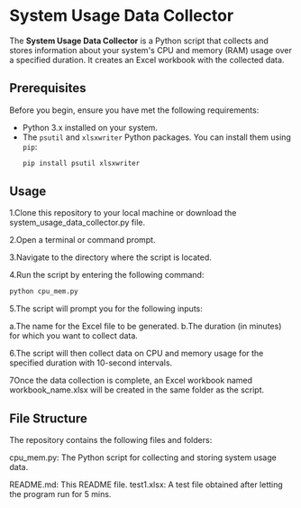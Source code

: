 # System Usage Data Collector

The **System Usage Data Collector** is a Python script that collects and stores information about your system's CPU and memory (RAM) usage over a specified duration. It creates an Excel workbook with the collected data.


## Prerequisites

Before you begin, ensure you have met the following requirements:

- Python 3.x installed on your system.
- The `psutil` and `xlsxwriter` Python packages. You can install them using `pip`:
  ```bash
  pip install psutil xlsxwriter

## Usage
1.Clone this repository to your local machine or download the system_usage_data_collector.py file.

2.Open a terminal or command prompt.

3.Navigate to the directory where the script is located.

4.Run the script by entering the following command:
```bash
python cpu_mem.py
```

5.The script will prompt you for the following inputs:

a.The name for the Excel file to be generated.
b.The duration (in minutes) for which you want to collect data.

6.The script will then collect data on CPU and memory usage for the specified duration with 10-second intervals.

7Once the data collection is complete, an Excel workbook named workbook_name.xlsx will be created in the same folder as the script.
  
## File Structure
The repository contains the following files and folders:

cpu_mem.py: The Python script for collecting and storing system usage data.

README.md: This README file.
test1.xlsx: A test file obtained after letting the program run for 5 mins.
